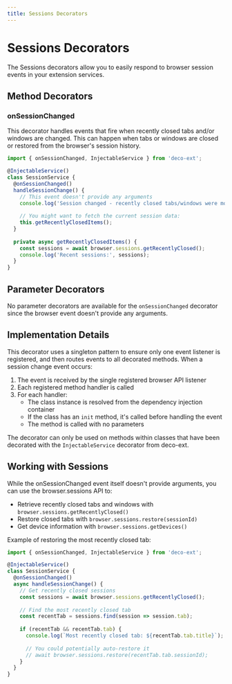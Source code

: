 ```yaml
---
title: Sessions Decorators
---
```


# Sessions Decorators

The Sessions decorators allow you to easily respond to browser session events in your extension services.

## Method Decorators

### onSessionChanged

This decorator handles events that fire when recently closed tabs and/or windows are changed. This can happen when tabs or windows are closed or restored from the browser's session history.

```typescript
import { onSessionChanged, InjectableService } from 'deco-ext';

@InjectableService()
class SessionService {
  @onSessionChanged()
  handleSessionChange() {
    // This event doesn't provide any arguments
    console.log('Session changed - recently closed tabs/windows were modified');
    
    // You might want to fetch the current session data:
    this.getRecentlyClosedItems();
  }
  
  private async getRecentlyClosedItems() {
    const sessions = await browser.sessions.getRecentlyClosed();
    console.log('Recent sessions:', sessions);
  }
}
```

## Parameter Decorators

No parameter decorators are available for the `onSessionChanged` decorator since the browser event doesn't provide any arguments.

## Implementation Details

This decorator uses a singleton pattern to ensure only one event listener is registered, and then routes events to all decorated methods. When a session change event occurs:

1. The event is received by the single registered browser API listener
2. Each registered method handler is called
3. For each handler:
   - The class instance is resolved from the dependency injection container
   - If the class has an `init` method, it's called before handling the event
   - The method is called with no parameters

The decorator can only be used on methods within classes that have been decorated with the `InjectableService` decorator from deco-ext.

## Working with Sessions

While the onSessionChanged event itself doesn't provide arguments, you can use the browser.sessions API to:

- Retrieve recently closed tabs and windows with `browser.sessions.getRecentlyClosed()`
- Restore closed tabs with `browser.sessions.restore(sessionId)`
- Get device information with `browser.sessions.getDevices()`

Example of restoring the most recently closed tab:

```typescript
import { onSessionChanged, InjectableService } from 'deco-ext';

@InjectableService()
class SessionService {
  @onSessionChanged()
  async handleSessionChange() {
    // Get recently closed sessions
    const sessions = await browser.sessions.getRecentlyClosed();
    
    // Find the most recently closed tab
    const recentTab = sessions.find(session => session.tab);
    
    if (recentTab && recentTab.tab) {
      console.log(`Most recently closed tab: ${recentTab.tab.title}`);
      
      // You could potentially auto-restore it
      // await browser.sessions.restore(recentTab.tab.sessionId);
    }
  }
}
```
